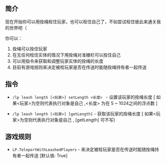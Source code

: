 ## 简介
现在开始你可以用拴绳栓住玩家，也可以栓住自己了，不如尝试栓住彼此来通关我的世界吧（


你可以：
1. 拴绳可以拴住玩家
2. 在无任何栓住实体的情况下用拴绳对准栅栏可以拴住自己
3. 可以用指令来获取和调整玩家实体的拴绳的长度
4. 目前有游戏规则来决定被栓玩家是否在传送时能随拴绳持有者一起传送


## 指令

* `/lp leash length [<玩家>] setLength <长度> ` - 设置该玩家的拴绳长度 [ 如果<玩家>为空则代表执行对象是自己 ,<长度> 为在 5 ~ 1024之间的浮点数 ]

* `/lp leash length [<玩家>] [getLength]` - 获取该玩家的拴绳长度 [ 如果<玩家>为空则代表执行对象是自己 , [getLength] 可不写] 

## 游戏规则

* `LP.TeleportWithLeashedPlayers` - 来决定被栓玩家是否在传送时能随拴绳持有者一起传送 [默认值: True]